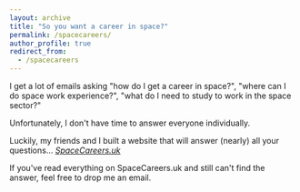 ```yaml
---
layout: archive
title: "So you want a career in space?"
permalink: /spacecareers/
author_profile: true
redirect_from:
  - /spacecareers
---
```


I get a lot of emails asking "how do I get a career in space?", "where can I do space work experience?", "what do I need to study to work in the space sector?"

Unfortunately, I don't have time to answer everyone individually.

Luckily, my friends and I built a website that will answer (nearly) all your questions... _[SpaceCareers.uk](www.SpaceCareers.uk)_ 

If you've read everything on SpaceCareers.uk and still can't find the answer, feel free to drop me an email.

